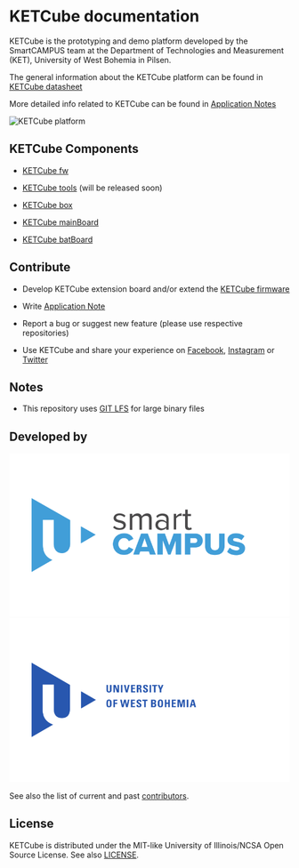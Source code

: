 # KETCube documentation

KETCube is the prototyping and demo platform developed by the SmartCAMPUS team at the Department of Technologies and Measurement (KET), University of West Bohemia in Pilsen.

The general information about the KETCube platform can be found in [KETCube datasheet](https://github.com/SmartCAMPUSZCU/KETCube-docs/blob/master/KETCubeDatasheet.pdf)

More detailed info related to KETCube can be found in [Application Notes](https://github.com/SmartCAMPUSZCU/KETCube-docs/tree/master/appNotes)

![KETCube platform](https://github.com/SmartCAMPUSZCU/KETCube-docs/blob/master/resources/images/ketCube_all_photo_webQ.jpg)

## KETCube Components

* [KETCube fw](https://github.com/SmartCAMPUSZCU/KETCube-fw)
* [KETCube tools](https://github.com/SmartCAMPUSZCU/KETCube-tools) (will be released soon)
* [KETCube box](https://github.com/SmartCAMPUSZCU/KETCube-box)

* [KETCube mainBoard](https://github.com/SmartCAMPUSZCU/KETCube-mainBoard)
* [KETCube batBoard](https://github.com/SmartCAMPUSZCU/KETCube-batBoard)

## Contribute

* Develop KETCube extension board and/or extend the [KETCube firmware](https://github.com/SmartCAMPUSZCU/KETCube-fw)
* Write [Application Note](https://github.com/SmartCAMPUSZCU/KETCube-docs/tree/master/appNotes)
* Report a bug or suggest new feature (please use respective repositories)

* Use KETCube and share your experience on [Facebook](https://www.facebook.com/smartcampuszcu), [Instagram](https://www.instagram.com/smartcampuszcu/) or [Twitter](https://twitter.com/SmartCAMPUSZCU)

## Notes

* This repository uses [GIT LFS](https://git-lfs.github.com/) for large binary files

## Developed by

[![SmartCAMPUS ZCU](https://github.com/SmartCAMPUSZCU/KETCube-docs/blob/master/resources/images/smartCAMPUSZCU_logo.svg)](https://www.smartcampus.cz/en)
[![ZCU](https://github.com/SmartCAMPUSZCU/KETCube-docs/blob/master/resources/images/ZCU_logotype.svg)](https://www.zcu.cz/en)

See also the list of current and past [contributors](https://github.com/SmartCAMPUSZCU/KETCube-docs/blob/master/CONTRIBUTORS).

## License

KETCube is distributed under the MIT-like University of Illinois/NCSA Open Source License. 
See also [LICENSE](https://github.com/SmartCAMPUSZCU/KETCube-docs/blob/master/LICENSE).
